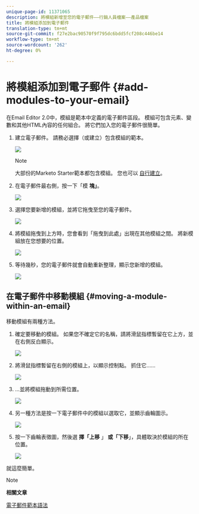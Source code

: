 ```yaml
---
unique-page-id: 11371065
description: 將模組新增至您的電子郵件——行銷人員檔案——產品檔案
title: 將模組添加到電子郵件
translation-type: tm+mt
source-git-commit: f27e2bac90570f9f795dc6bdd5fcf208c446be14
workflow-type: tm+mt
source-wordcount: '262'
ht-degree: 0%

---
```



# 將模組添加到電子郵件 {#add-modules-to-your-email}

在Email Editor 2.0中，模組是範本中定義的電子郵件區段。 模組可包含元素、變數和其他HTML內容的任何組合。 將它們加入您的電子郵件很簡單。

1. 建立電子郵件。 請務必選擇（或建立）包含模組的範本。

   ![](assets/one-1.png)

   >[!NOTE]
   >
   >大部份的Marketo Starter範本都包含模組。 您也可以 [自行建立](http://docs.marketo.com/display/DOCS/Email+Template+Syntax#EmailTemplateSyntax-Modules)。

1. 在電子郵件最右側，按一下「模 **塊」**。

   ![](assets/two-3.png)

1. 選擇您要新增的模組，並將它拖曳至您的電子郵件。

   ![](assets/three-3.png)

1. 將模組拖曳到上方時，您會看到「拖曳到此處」出現在其他模組之間。 將新模組放在您想要的位置。

   ![](assets/four-2.png)

1. 等待幾秒，您的電子郵件就會自動重新整理，顯示您新增的模組。

   ![](assets/five-3.png)

## 在電子郵件中移動模組 {#moving-a-module-within-an-email}

移動模組有兩種方法。

1. 確定要移動的模組。 如果您不確定它的名稱，請將滑鼠指標暫留在它上方，並在右側反白顯示。

   ![](assets/six-2.png)

1. 將滑鼠指標暫留在右側的模組上，以顯示控制點。 抓住它……

   ![](assets/seven-2.png)

1. ...並將模組拖動到所需位置。

   ![](assets/eight-2.png)

1. 另一種方法是按一下電子郵件中的模組以選取它，並顯示齒輪圖示。

   ![](assets/nine-2.png)

1. 按一下齒輪表徵圖，然後選 **擇「上移** 」 **或「下移**」，具體取決於模組的所在位置。

   ![](assets/ten-2.png)

就這麼簡單。

>[!NOTE]
>
>**相關文章**
>
>[電子郵件範本語法](email-template-syntax.md)

